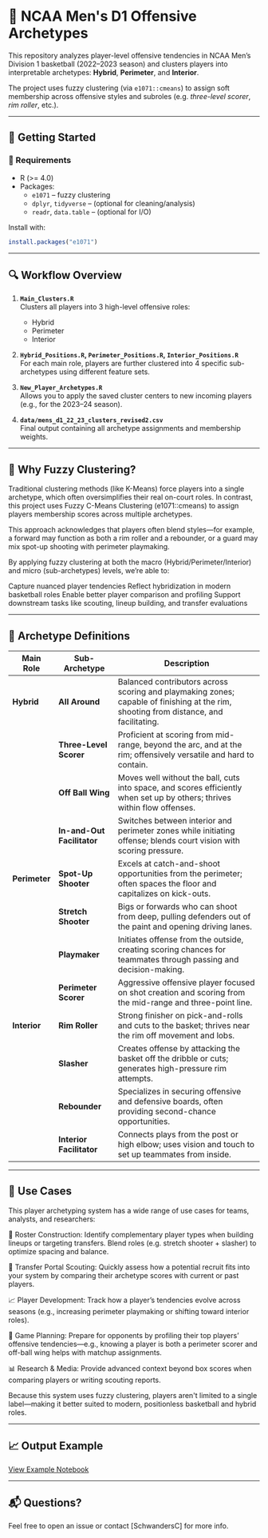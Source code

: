 # 🏀 NCAA Men's D1 Offensive Archetypes

This repository analyzes player-level offensive tendencies in NCAA Men’s Division 1 basketball (2022–2023 season) and clusters players into interpretable archetypes: **Hybrid**, **Perimeter**, and **Interior**.

The project uses fuzzy clustering (via `e1071::cmeans`) to assign soft membership across offensive styles and subroles (e.g. *three-level scorer*, *rim roller*, etc.).

---

## 🚀 Getting Started

### 🔧 Requirements

- R (>= 4.0)
- Packages:
  - `e1071` – fuzzy clustering
  - `dplyr`, `tidyverse` – (optional for cleaning/analysis)
  - `readr`, `data.table` – (optional for I/O)

Install with:

```r
install.packages("e1071")
```

---

## 🔍 Workflow Overview

1. **`Main_Clusters.R`**  
   Clusters all players into 3 high-level offensive roles:
   - Hybrid
   - Perimeter
   - Interior

2. **`Hybrid_Positions.R`, `Perimeter_Positions.R`, `Interior_Positions.R`**  
   For each main role, players are further clustered into 4 specific sub-archetypes using different feature sets.

3. **`New_Player_Archetypes.R`**  
   Allows you to apply the saved cluster centers to new incoming players (e.g., for the 2023–24 season).

4. **`data/mens_d1_22_23_clusters_revised2.csv`**  
   Final output containing all archetype assignments and membership weights.

---

## 🤖 Why Fuzzy Clustering?
Traditional clustering methods (like K-Means) force players into a single archetype, which often oversimplifies their real on-court roles. In contrast, this project uses Fuzzy C-Means Clustering (e1071::cmeans) to assign players membership scores across multiple archetypes.

This approach acknowledges that players often blend styles—for example, a forward may function as both a rim roller and a rebounder, or a guard may mix spot-up shooting with perimeter playmaking.

By applying fuzzy clustering at both the macro (Hybrid/Perimeter/Interior) and micro (sub-archetypes) levels, we’re able to:

Capture nuanced player tendencies
Reflect hybridization in modern basketball roles
Enable better player comparison and profiling
Support downstream tasks like scouting, lineup building, and transfer evaluations

---

## 🧬 Archetype Definitions

| **Main Role** | **Sub-Archetype**         | **Description** |
|---------------|---------------------------|-----------------|
| **Hybrid**    | **All Around**            | Balanced contributors across scoring and playmaking zones; capable of finishing at the rim, shooting from distance, and facilitating. |
|               | **Three-Level Scorer**    | Proficient at scoring from mid-range, beyond the arc, and at the rim; offensively versatile and hard to contain. |
|               | **Off Ball Wing**         | Moves well without the ball, cuts into space, and scores efficiently when set up by others; thrives within flow offenses. |
|               | **In-and-Out Facilitator**| Switches between interior and perimeter zones while initiating offense; blends court vision with scoring pressure. |
| **Perimeter** | **Spot-Up Shooter**       | Excels at catch-and-shoot opportunities from the perimeter; often spaces the floor and capitalizes on kick-outs. |
|               | **Stretch Shooter**       | Bigs or forwards who can shoot from deep, pulling defenders out of the paint and opening driving lanes. |
|               | **Playmaker**             | Initiates offense from the outside, creating scoring chances for teammates through passing and decision-making. |
|               | **Perimeter Scorer**      | Aggressive offensive player focused on shot creation and scoring from the mid-range and three-point line. |
| **Interior**  | **Rim Roller**            | Strong finisher on pick-and-rolls and cuts to the basket; thrives near the rim off movement and lobs. |
|               | **Slasher**               | Creates offense by attacking the basket off the dribble or cuts; generates high-pressure rim attempts. |
|               | **Rebounder**             | Specializes in securing offensive and defensive boards, often providing second-chance opportunities. |
|               | **Interior Facilitator**  | Connects plays from the post or high elbow; uses vision and touch to set up teammates from inside. |

---

## 📌 Use Cases
This player archetyping system has a wide range of use cases for teams, analysts, and researchers:

🧩 Roster Construction: Identify complementary player types when building lineups or targeting transfers. Blend roles (e.g. stretch shooter + slasher) to optimize spacing and balance.

🔄 Transfer Portal Scouting: Quickly assess how a potential recruit fits into your system by comparing their archetype scores with current or past players.

📈 Player Development: Track how a player’s tendencies evolve across seasons (e.g., increasing perimeter playmaking or shifting toward interior roles).

🎯 Game Planning: Prepare for opponents by profiling their top players’ offensive tendencies—e.g., knowing a player is both a perimeter scorer and off-ball wing helps with matchup assignments.

📊 Research & Media: Provide advanced context beyond box scores when comparing players or writing scouting reports.

Because this system uses fuzzy clustering, players aren't limited to a single label—making it better suited to modern, positionless basketball and hybrid roles.

---


## 📈 Output Example

[View Example Notebook](./ExampleNotebook.ipynb)

---

## 📬 Questions?

Feel free to open an issue or contact [SchwandersC] for more info.
